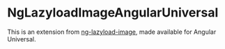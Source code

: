 # NgLazyloadImageAngularUniversal

This is an extension from [ng-lazyload-image](https://www.npmjs.com/package/ng-lazyload-image), made available for Angular Universal.
